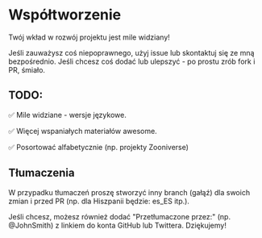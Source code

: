 # Współtworzenie

Twój wkład w rozwój projektu jest mile widziany!

Jeśli zauważysz coś niepoprawnego, użyj issue lub skontaktuj się ze mną bezpośrednio.
Jeśli chcesz coś dodać lub ulepszyć - po prostu zrób fork i PR, śmiało.

## TODO:
:white_check_mark: Mile widziane - wersje językowe.

:white_check_mark: Więcej wspaniałych materiałów awesome.

:white_check_mark: Posortować alfabetycznie (np. projekty Zooniverse)

## Tłumaczenia

W przypadku tłumaczeń proszę stworzyć inny branch (gałąź) dla swoich zmian i przed PR (np. dla Hiszpanii będzie: es_ES itp.).

Jeśli chcesz, możesz również dodać "Przetłumaczone przez:" (np. @JohnSmith) z linkiem do konta GitHub lub Twittera. Dziękujemy!
